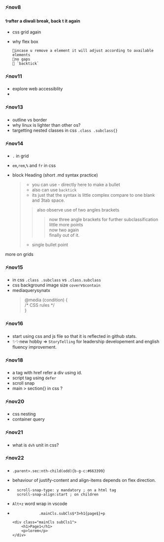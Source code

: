 ### ⚡nov8

#### ✨after a diwali break, back t it again

- css grid again
- why flex box  
            
      🔹incase u remove a element it will adjust according to available elements  
      🔹no gaps   
      🔹 `backtick`     
               

### ⚡nov11 
- explore web accessiblity 
- 

### ⚡nov13
- outline vs border
- why linux is lighter than other os?
- targetting nested classes in css `.class .subclass{}`


### ⚡nov14  
- `.` in grid 
- `em`,`rem`,`%` and `fr` in css  

- block Heading (short .md syntax practice)
  >- you can use - directly here to make a bullet  
  >- also can use `backtick`
  >- its just that the syntax is little complex compare to one blank and 3tab space.
  >>also observe use of two angles brackets
  >>>now three angle brackets for further subclassification  
  >>>little more points    
  >>>now two again  
  >>>finally out of it. 
  >- single bullet point

more on grids

### ⚡nov15
- in css `.class .subclass` vs `.class.subclass`
- css background image size `cover`vs`contain`  
- mediaquerysynatx  
  > @media (condition) {  
  >/* CSS rules */  
  >}

### ⚡nov16   
- start using css and js file so that it is reflected in github stats.   
- ✨✨new hobby => `StoryTelling` for leadership developement and english fluency improvement.

### ⚡nov18
- a tag with href refer a div using id.
- script tag using `defer`
- scroll snap
- main > section{} in css ?

### ⚡nov20
- css nesting
- container query

### ⚡nov21
- what is `dvh` unit in css?

### ⚡nov22
- `.parent>.sec:nth-child(odd){b-g-c:#663399}`  
-  behaviour of justify-content and align-items depends on flex direction.  
- 
        scroll-snap-type: y mandatory ; on a html tag  
        scroll-snap-align:start ; on children  
- `Alt+z` word wrap in vscode  

-  
                  .mainCls.subCls$*3>h1{page$}+p  
                      
      <div class="mainCls subCls1">  
          <h1>Page1</h1>  
          <p>lorem</p>  
      </div>            

